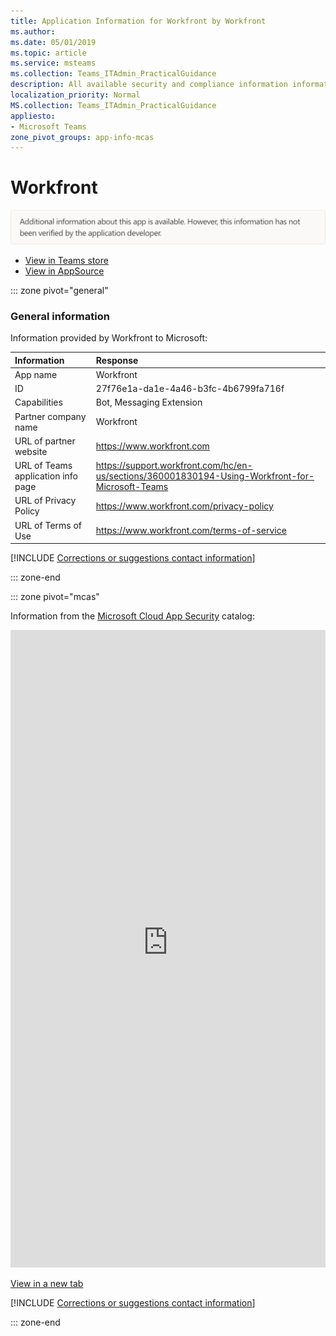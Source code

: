 ```yaml
---
title: Application Information for Workfront by Workfront
ms.author: 
ms.date: 05/01/2019
ms.topic: article
ms.service: msteams
ms.collection: Teams_ITAdmin_PracticalGuidance
description: All available security and compliance information information for Workfront, its data handling policies, its Microsoft Cloud App Security app catalog information, and security/compliance information in the CSA STAR registry.
localization_priority: Normal
MS.collection: Teams_ITAdmin_PracticalGuidance
appliesto:
- Microsoft Teams
zone_pivot_groups: app-info-mcas
---
```

# Workfront

<p></p><img alt="Non-attested image" src="./images/unattested.png" width="650"/>

* <a href="https://teams.microsoft.com/l/app/27f76e1a-da1e-4a46-b3fc-4b6799fa716f" target="_blank">View in Teams store</a>
* <a href="https://appsource.microsoft.com/en-us/product/office/WA104381886" target="_blank">View in AppSource</a>

::: zone pivot="general"

### General information

Information provided by Workfront to Microsoft:

| **Information** | **Response** |
|:----------------|:-------------|
| App name | Workfront |
| ID | 27f76e1a-da1e-4a46-b3fc-4b6799fa716f |
| Capabilities | Bot, Messaging Extension |
| Partner company name | Workfront |
| URL of partner website | <https://www.workfront.com> |
| URL of Teams application info page | <https://support.workfront.com/hc/en-us/sections/360001830194-Using-Workfront-for-Microsoft-Teams> |
| URL of Privacy Policy | <https://www.workfront.com/privacy-policy> |
| URL of Terms of Use | <https://www.workfront.com/terms-of-service> |

 [!INCLUDE [Corrections or suggestions contact information](./includes/corrections-or-suggestions.md)]

::: zone-end


::: zone pivot="mcas"

Information from the [Microsoft Cloud App Security](https://www.microsoft.com/en-us/enterprise-mobility-security/cloud-app-security) catalog:

<iframe height='1020' title='Microsoft Cloud App Security Information' src='https://3ca685143b5b46b4b0e5266dadf2e97c.codepen.website/#/dashboard/10927' frameborder='no'  style='width: 100%;'></iframe>

<a href="https://3ca685143b5b46b4b0e5266dadf2e97c.codepen.website/#/dashboard/10927" target="_blank">View in a new tab</a>

[!INCLUDE [Corrections or suggestions contact information](./includes/corrections-or-suggestions.md)]

::: zone-end

